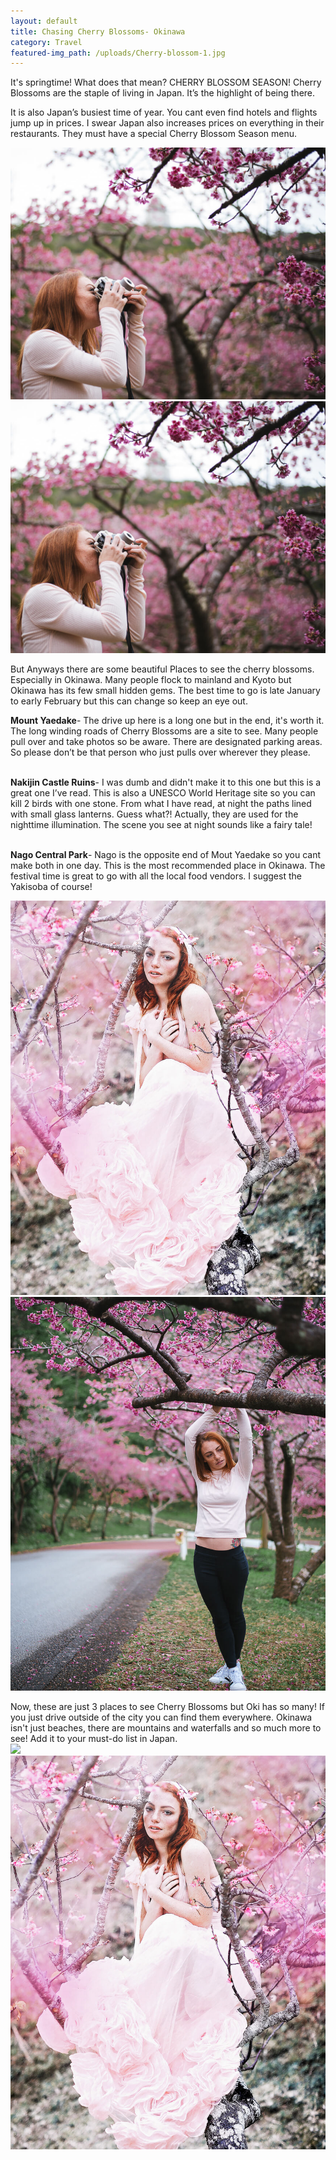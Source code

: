 ```yaml
---
layout: default
title: Chasing Cherry Blossoms- Okinawa
category: Travel
featured-img_path: /uploads/Cherry-blossom-1.jpg
---
```


It's springtime\! What does that mean? CHERRY BLOSSOM SEASON\! Cherry Blossoms are the staple of living in Japan. It’s the highlight of being there.&nbsp;

It is also Japan’s busiest time of year. You cant even find hotels and flights jump up in prices. I swear Japan also increases prices on everything in their restaurants. They must have a special Cherry Blossom Season menu.&nbsp;

![](/uploads/cherry-blossom-2.jpg)![](/uploads/cherry-blossom-2.jpg)

But Anyways there are some beautiful Places to see the cherry blossoms. Especially in Okinawa. Many people flock to mainland and Kyoto but Okinawa has its few small hidden gems. The best time to go is late January to early February but this can change so keep an eye out.&nbsp;

**Mount Yaedake**\- The drive up here is a long one but in the end, it's worth it. The long winding roads of Cherry Blossoms are a site to see. Many people pull over and take photos so be aware. There are designated parking areas. So please don’t be that person who just pulls over wherever they please.&nbsp;

<br>**Nakijin Castle Ruins**\- I was dumb and didn't make it to this one but this is a great one I’ve read. This is also a UNESCO World Heritage site so you can kill 2 birds with one stone. From what I have read, at night the paths lined with small glass lanterns. Guess what?\! Actually, they are used for the nighttime illumination. The scene you see at night sounds like a fairy tale\!

<br>**Nago Central Park**\- Nago is the opposite end of Mout Yaedake so you cant make both in one day. This is the most recommended place in Okinawa. The festival time is great to go with all the local food vendors. I suggest the Yakisoba of course\!&nbsp;

![](/uploads/cherry-blossom-6.jpg)![](/uploads/cherry-blossom-5.jpg)

Now, these are just 3 places to see Cherry Blossoms but Oki has so many\! If you just drive outside of the city you can find them everywhere. Okinawa isn't just beaches, there are mountains and waterfalls and so much more to see\! Add it to your must-do list in Japan.&nbsp;<br>![](/uploads/cherry-blossom-4.jpg)![](/uploads/cherry-blossom-6.jpg)